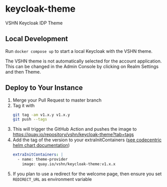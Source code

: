# keycloak-theme
VSHN Keycloak IDP Theme

## Local Development

Run `docker compose up` to start a local Keycloak with the VSHN theme.

The VSHN theme is not automatically selected for the account application.
This can be changed in the Admin Console by clicking on Realm Settings and then Theme.

## Deploy to Your Instance

1. Merge your Pull Request to master branch
1. Tag it with
    ```bash
    git tag -am v1.x.y v1.x.y
    git push --tags
    ```
1. This will trigger the GitHub Action and pushes the image to https://quay.io/repository/vshn/keycloak-theme?tab=tags
1. Add the tag of the version to your extraInitContainers ([see codecentric helm chart documentation](https://github.com/codecentric/helm-charts/blob/master/charts/keycloak/README.md#providing-a-custom-theme))
    ```yaml
    extraInitContainers: |
      - name: theme-provider
        image: quay.io/vshn/keycloak-theme:v1.x.x
    ```
1. If you plan to use a redirect for the welcome page, then ensure you set `REDIRECT_URL` as environment variable
